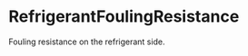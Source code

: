 RefrigerantFoulingResistance
============================

Fouling resistance on the refrigerant side.
